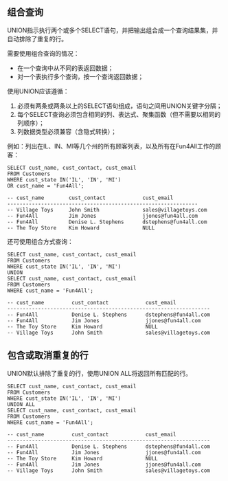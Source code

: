 ## 组合查询

UNION指示执行两个或多个SELECT语句，并把输出组合成一个查询结果集，并自动排除了重复的行。

需要使用组合查询的情况：

* 在一个查询中从不同的表返回数据；
* 对一个表执行多个查询，按一个查询返回数据；

使用UNION应该遵循：

1. 必须有两条或两条以上的SELECT语句组成，语句之间用UNION关键字分隔；
2. 每个SELECT查询必须包含相同的列、表达式、聚集函数（但不需要以相同的列顺序）；
3. 列数据类型必须兼容（含隐式转换）；

例如：列出在IL、IN、MI等几个州的所有顾客列表，以及所有在Fun4All工作的顾客：

```
SELECT cust_name, cust_contact, cust_email
FROM Customers
WHERE cust_state IN('IL', 'IN', 'MI')
OR cust_name = 'Fun4All';

-- cust_name        cust_contact            cust_email
--------------------------------------------------------------
-- Village Toys     John Smith              sales@villagetoys.com
-- Fun4All          Jim Jones               jjones@fun4all.com
-- Fun4All          Denise L. Stephens      dstephens@fun4all.com
-- The Toy Store    Kim Howard              NULL
```

还可使用组合方式查询：

```
SELECT cust_name, cust_contact, cust_email
FROM Customers
WHERE cust_state IN('IL', 'IN', 'MI')
UNION
SELECT cust_name, cust_contact, cust_email
FROM Customers
WHERE cust_name = 'Fun4All';

-- cust_name         cust_contact            cust_email
------------------------------------------------------------------
-- Fun4All           Denise L. Stephens      dstephens@fun4all.com
-- Fun4All           Jim Jones               jjones@fun4all.com
-- The Toy Store     Kim Howard              NULL
-- Village Toys      John Smith              sales@villagetoys.com
```

## 包含或取消重复的行

UNION默认排除了重复的行，使用UNION ALL将返回所有匹配的行。

```
SELECT cust_name, cust_contact, cust_email
FROM Customers
WHERE cust_state IN('IL', 'IN', 'MI')
UNION ALL
SELECT cust_name, cust_contact, cust_email
FROM Customers
WHERE cust_name = 'Fun4All';

-- cust_name         cust_contact            cust_email
------------------------------------------------------------------
-- Fun4All           Denise L. Stephens      dstephens@fun4all.com
-- Fun4All           Jim Jones               jjones@fun4all.com
-- The Toy Store     Kim Howard              NULL
-- Fun4All           Jim Jones               jjones@fun4all.com
-- Village Toys      John Smith              sales@villagetoys.com
```



